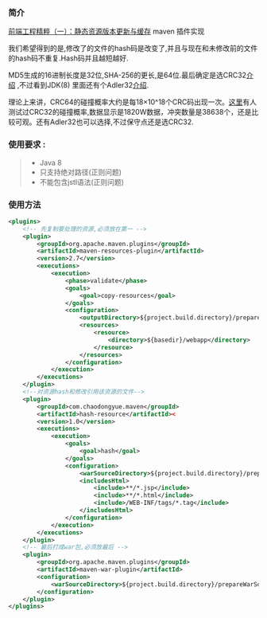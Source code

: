 ### 简介
[前端工程精粹（一）：静态资源版本更新与缓存](http://www.infoq.com/cn/articles/front-end-engineering-and-performance-optimization-part1) maven 插件实现

我们希望得到的是,修改了的文件的hash码是改变了,并且与现在和未修改前的文件的hash码不重复.Hash码并且越短越好.

MD5生成的16进制长度是32位,SHA-256的更长,是64位.最后确定是选CRC32[介绍](https://zh.wikipedia.org/wiki/%E5%BE%AA%E7%92%B0%E5%86%97%E9%A4%98%E6%A0%A1%E9%A9%97) ,不过看到JDK(8) 里面还有个Adler32[介绍](https://en.wikipedia.org/wiki/Adler-32).

理论上来讲，CRC64的碰撞概率大约是每18×10^18个CRC码出现一次。[这里](http://blog.csdn.net/yunhua_lee/article/details/42775039)有人测试过CRC32的碰撞概率,数据显示是1820W数据，冲突数量是38638个，还是比较可观。还有Adler32也可以选择,不过保守点还是选CRC32.

### 使用要求 :
> * Java 8
> * 只支持绝对路径(正则问题)
> * 不能包含jstl语法(正则问题)

### 使用方法
```xml
<plugins>
    <!-- 先复制要处理的资源,必须放在第一 -->
    <plugin>
        <groupId>org.apache.maven.plugins</groupId>
        <artifactId>maven-resources-plugin</artifactId>
        <version>2.7</version>
        <executions>
            <execution>
                <phase>validate</phase>
                <goals>
                    <goal>copy-resources</goal>
                </goals>
                <configuration>
                    <outputDirectory>${project.build.directory}/prepareWarSource</outputDirectory>
                    <resources>
                        <resource>
                            <directory>${basedir}/webapp</directory>
                        </resource>
                    </resources>
                </configuration>
            </execution>
        </executions>
    </plugin>
    <!--对资源hash和修改引用该资源的文件-->
    <plugin>
        <groupId>com.chaodongyue.maven</groupId>
        <artifactId>hash-resource</artifactId><
        <version>1.0</version>
        <executions>
            <execution>
                <goals>
                    <goal>hash</goal>
                </goals>
                <configuration>
                    <warSourceDirectory>${project.build.directory}/prepareWarSource</warSourceDirectory>
                    <includesHtml>
                        <include>**/*.jsp</include>
                        <include>**/*.html</include>
                        <include>/WEB-INF/tags/*.tag</include>
                    </includesHtml>
                </configuration>
            </execution>
        </executions>
    </plugin>
    <!-- 最后打成war包,必须放最后 -->
    <plugin>
        <groupId>org.apache.maven.plugins</groupId>
        <artifactId>maven-war-plugin</artifactId>
        <configuration>
            <warSourceDirectory>${project.build.directory}/prepareWarSource</warSourceDirectory>
        </configuration>
    </plugin>
</plugins>
```
